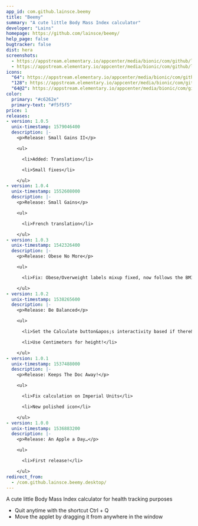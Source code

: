 ```yaml
---
app_id: com.github.lainsce.beemy
title: "Beemy"
summary: "A cute little Body Mass Index calculator"
developer: "Lains"
homepage: https://github.com/lainsce/beemy/
help_page: false
bugtracker: false
dist: hera
screenshots:
  - https://appstream.elementary.io/appcenter/media/bionic/com/github/lainsce.beemy/A4959FFFEC1EA8D23BD64FB412B715A0/screenshots/image-1_orig.png
  - https://appstream.elementary.io/appcenter/media/bionic/com/github/lainsce.beemy/A4959FFFEC1EA8D23BD64FB412B715A0/screenshots/image-2_orig.png
icons:
  "64": https://appstream.elementary.io/appcenter/media/bionic/com/github/lainsce.beemy/A4959FFFEC1EA8D23BD64FB412B715A0/icons/64x64/com.github.lainsce.beemy_com.github.lainsce.beemy.png
  "128": https://appstream.elementary.io/appcenter/media/bionic/com/github/lainsce.beemy/A4959FFFEC1EA8D23BD64FB412B715A0/icons/128x128/com.github.lainsce.beemy_com.github.lainsce.beemy.png
  "64@2": https://appstream.elementary.io/appcenter/media/bionic/com/github/lainsce.beemy/A4959FFFEC1EA8D23BD64FB412B715A0/icons/64x64@2/com.github.lainsce.beemy_com.github.lainsce.beemy.png
color:
  primary: "#c6262e"
  primary-text: "#f5f5f5"
price: 1
releases:
- version: 1.0.5
  unix-timestamp: 1579046400
  description: |-
    <p>Release: Small Gains II</p>

    <ul>

      <li>Added: Translation</li>

      <li>Small fixes</li>

    </ul>
- version: 1.0.4
  unix-timestamp: 1552608000
  description: |-
    <p>Release: Small Gains</p>

    <ul>

      <li>French translation</li>

    </ul>
- version: 1.0.3
  unix-timestamp: 1542326400
  description: |-
    <p>Release: Obese No More</p>

    <ul>

      <li>Fix: Obese/Overweight labels mixup fixed, now follows the BMI chart</li>

    </ul>
- version: 1.0.2
  unix-timestamp: 1538265600
  description: |-
    <p>Release: Be Balanced</p>

    <ul>

      <li>Set the Calculate button&apos;s interactivity based if there&apos;s data or not</li>

      <li>Use Centimeters for height!</li>

    </ul>
- version: 1.0.1
  unix-timestamp: 1537488000
  description: |-
    <p>Release: Keeps The Doc Away!</p>

    <ul>

      <li>Fix calculation on Imperial Units</li>

      <li>New polished icon</li>

    </ul>
- version: 1.0.0
  unix-timestamp: 1536883200
  description: |-
    <p>Release: An Apple a Day…</p>

    <ul>

      <li>First release!</li>

    </ul>
redirect_from:
  - /com.github.lainsce.beemy.desktop/
---
```


<p>A cute little Body Mass Index calculator for health tracking purposes</p>
<ul>
  <li>Quit anytime with the shortcut Ctrl + Q</li>
  <li>Move the applet by dragging it from anywhere in the window</li>
</ul>